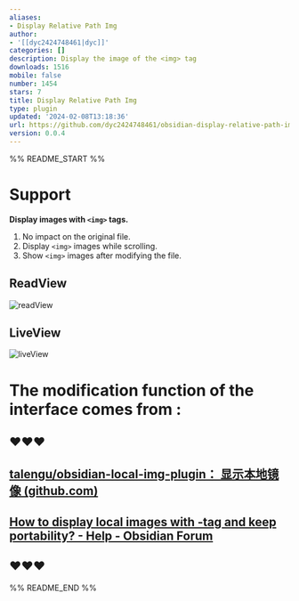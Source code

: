 ```yaml
---
aliases:
- Display Relative Path Img
author:
- '[[dyc2424748461|dyc]]'
categories: []
description: Display the image of the <img> tag
downloads: 1516
mobile: false
number: 1454
stars: 7
title: Display Relative Path Img
type: plugin
updated: '2024-02-08T13:18:36'
url: https://github.com/dyc2424748461/obsidian-display-relative-path-img
version: 0.0.4
---
```


%% README_START %%





# Support

**Display images with `<img>` tags.**

1. No impact on the original file.
2. Display `<img>` images while scrolling.
3. Show `<img>` images after modifying the file.

## ReadView

![readView](https://raw.githubusercontent.com/dyc2424748461/obsidian-display-relative-path-img/HEAD/🖼️IMG/README_img/readView.gif)

## LiveView

![liveView](https://raw.githubusercontent.com/dyc2424748461/obsidian-display-relative-path-img/HEAD/🖼️IMG/README_img/liveView.gif)

# The modification function of the interface comes from :

## ❤️❤️❤️

## [talengu/obsidian-local-img-plugin： 显示本地镜像 (github.com)](https://github.com/talengu/obsidian-local-img-plugin)

## [How to display local images with -tag and keep portability? - Help - Obsidian Forum](https://forum.obsidian.md/t/how-to-display-local-images-with-img-tag-and-keep-portability/37270)

## ❤️❤️❤️



%% README_END %%